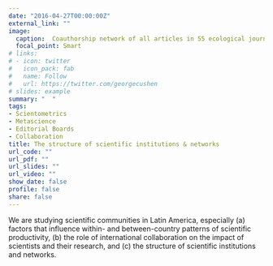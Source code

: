 ```yaml
---
date: "2016-04-27T00:00:00Z"
external_link: ""
image:
  caption:  Coauthorship network of all articles in 55 ecological journals from 2010-2010 that include at least one coauthor from Costa Rica (Bruna & Hahn, unpubl. data).
  focal_point: Smart
# links:
# - icon: twitter
#   icon_pack: fab
#   name: Follow
#   url: https://twitter.com/georgecushen
# slides: example
summary: "  "
tags:
- Scientometrics
- Metascience
- Editorial Boards
- Collaboration
title: The structure of scientific institutions & networks
url_code: ""
url_pdf: ""
url_slides: ""
url_video: ""
show_date: false
profile: false
share: false
---
```

We are studying scientific communities in Latin America, especially (a) factors that influence within- and between-country patterns of scientific productivity, (b) the role of international collaboration on the impact of scientists and their research, and (c) the structure of scientific institutions and networks. 

